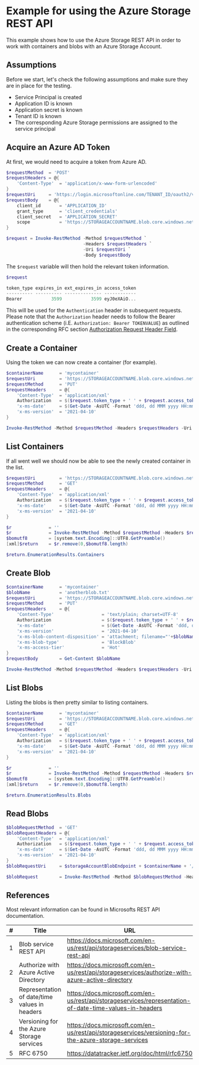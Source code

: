 # Example for using the Azure Storage REST API

This example shows how to use the Azure Storage REST API in order to work with containers and blobs with an Azure Storage Account.

## Assumptions

Before we start, let's check the following assumptions and make sure they are in place for the testing.

- Service Principal is created
- Application ID is known
- Application secret is known
- Tenant ID is known
- The corresponding Azure Storage permissions are assigned to the service principal

## Acquire an Azure AD Token

At first, we would need to acquire a token from Azure AD.

```powershell
$requestMethod  = 'POST'
$requestHeaders = @{
    'Content-Type'  = 'application/x-www-form-urlencoded'
}
$requestUri     = 'https://login.microsoftonline.com/TENANT_ID/oauth2/v2.0/token'
$requestBody    = @{
    client_id       = 'APPLICATION_ID'
    grant_type      = 'client_credentials'
    client_secret   = 'APPLICATION_SECRET'
    scope           = 'https://STORAGEACCOUNTNAME.blob.core.windows.net/.default'
}

$request = Invoke-RestMethod -Method $requestMethod `
                             -Headers $requestHeaders `
                             -Uri $requestUri `
                             -Body $requestBody
```

The `$request` variable will then hold the relevant token information.

```powershell
$request

token_type expires_in ext_expires_in access_token
---------- ---------- -------------- ------------
Bearer           3599           3599 eyJ0eXAiO...
```

This will be used for the `Authentication` header in subsequent requests. Please note that the `Authorization` header needs to follow the Bearer authentication scheme (i.E. `Authorization: Bearer TOKENVALUE`) as outlined in the corresponding RFC section [Authorization Request Header Field](https://datatracker.ietf.org/doc/html/rfc6750#section-2.1).

## Create a Container

Using the token we can now create a container (for example).

```powershell
$containerName      = 'mycontainer'
$requestUri         = 'https://STORAGEACCOUNTNAME.blob.core.windows.net/'+$containerName+'?restype=container'
$requestMethod      = 'PUT'
$requestHeaders     = @{
    'Content-Type'  = 'application/xml'
    Authorization   = $($request.token_type + ' ' + $request.access_token)
    'x-ms-date'     = $(Get-Date -AsUTC -Format 'ddd, dd MMM yyyy HH:mm:ss') + ' GMT'
    'x-ms-version'  = '2021-04-10'
}

Invoke-RestMethod -Method $requestMethod -Headers $requestHeaders -Uri $requestUri
```

## List Containers

If all went well we should now be able to see the newly created container in the list.

```powershell
$requestUri         = 'https://STORAGEACCOUNTNAME.blob.core.windows.net?restype=container&comp=list'
$requestMethod      = 'GET'
$requestHeaders     = @{
    'Content-Type'  = 'application/xml'
    Authorization   = $($request.token_type + ' ' + $request.access_token)
    'x-ms-date'     = $(Get-Date -AsUTC -Format 'ddd, dd MMM yyyy HH:mm:ss') + ' GMT'
    'x-ms-version'  = '2021-04-10'
}

$r              = ''
$r              = Invoke-RestMethod -Method $requestMethod -Headers $requestHeaders -Uri $requestUri
$bomutf8        = [system.text.Encoding]::UTF8.GetPreamble()
[xml]$return    = $r.remove(0,$bomutf8.length)

$return.EnumerationResults.Containers
```

## Create Blob

```powershell
$containerName      = 'mycontainer'
$blobName           = 'anotherblob.txt'
$requestUri         = 'https://STORAGEACCOUNTNAME.blob.core.windows.net/'+$containerName+'/'+$blobName
$requestMethod      = 'PUT'
$requestHeaders     = @{
    'Content-Type'                  = 'text/plain; charset=UTF-8'
    Authorization                   = $($request.token_type + ' ' + $request.access_token)
    'x-ms-date'                     = $(Get-Date -AsUTC -Format 'ddd, dd MMM yyyy HH:mm:ss') + ' GMT'
    'x-ms-version'                  = '2021-04-10'
    'x-ms-blob-content-disposition' = 'attachment; filename="'+$blobName+'"'
    'x-ms-blob-type'                = 'BlockBlob'
    'x-ms-access-tier'              = 'Hot'
}
$requestBody        = Get-Content $blobName

Invoke-RestMethod -Method $requestMethod -Headers $requestHeaders -Uri $requestUri -Body $requestBody
```

## List Blobs

Listing the blobs is then pretty similar to listing containers.

```powershell
$containerName      = 'mycontainer'
$requestUri         = 'https://STORAGEACCOUNTNAME.blob.core.windows.net/'+$containerName+'?restype=container&comp=list'
$requestMethod      = 'GET'
$requestHeaders     = @{
    'Content-Type'  = 'application/xml'
    Authorization   = $($request.token_type + ' ' + $request.access_token)
    'x-ms-date'     = $(Get-Date -AsUTC -Format 'ddd, dd MMM yyyy HH:mm:ss') + ' GMT'
    'x-ms-version'  = '2021-04-10'
}

$r              = ''
$r              = Invoke-RestMethod -Method $requestMethod -Headers $requestHeaders -Uri $requestUri
$bomutf8        = [system.text.Encoding]::UTF8.GetPreamble()
[xml]$return    = $r.remove(0,$bomutf8.length)

$return.EnumerationResults.Blobs
```

## Read Blobs

```powershell
$blobRequestMethod  = 'GET'
$blobRequestHeaders = @{
    'Content-Type'  = 'application/xml'
    Authorization   = $($request.token_type + ' ' + $request.access_token)
    'x-ms-date'     = $(Get-Date -AsUTC -Format 'ddd, dd MMM yyyy HH:mm:ss') + ' GMT'
    'x-ms-version'  = '2021-04-10'
}
$blobRequestUri     = $storageAccountBlobEndpoint + $containerName + '/' + $blobName

$blobRequest        = Invoke-RestMethod -Method $blobRequestMethod -Headers $blobRequestHeaders -Uri $blobRequestUri
```

## References

Most relevant information can be found in Microsofts REST API documentation.

|  #  | Title | URL |
| --- |  ---  | --- |
| 1 | Blob service REST API | https://docs.microsoft.com/en-us/rest/api/storageservices/blob-service-rest-api |
| 2 | Authorize with Azure Active Directory | https://docs.microsoft.com/en-us/rest/api/storageservices/authorize-with-azure-active-directory | 
| 3 | Representation of date/time values in headers | https://docs.microsoft.com/en-us/rest/api/storageservices/representation-of-date-time-values-in-headers |
| 4 | Versioning for the Azure Storage services | https://docs.microsoft.com/en-us/rest/api/storageservices/versioning-for-the-azure-storage-services |
| 5 | RFC 6750 | https://datatracker.ietf.org/doc/html/rfc6750 |  
